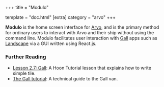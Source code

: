 +++
title = "Modulo"

template = "doc.html"
[extra]
category = "arvo"
+++

**Modulo** is the home screen interface for [Arvo](../arvo), and is the primary method for ordinary users to interact with Arvo and their ship without using the command line. Modulo facilitates user interaction with [Gall](../gall) apps such as [Landscape](../landscape) via a GUI written using React.js.

### Further Reading

- [Lesson 2.7: Gall](@/docs/tutorials/hoon/hoon-school/gall.md): A Hoon Tutorial lesson that explains how to write simple tile.
- [The Gall tutorial](@/docs/tutorials/arvo/gall.md): A technical guide to the Gall van.
